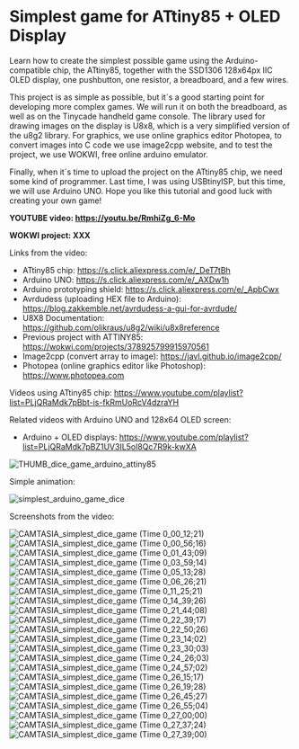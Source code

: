 # Simplest game for ATtiny85 + OLED Display
Learn how to create the simplest possible game using the Arduino-compatible chip, the ATtiny85, together with the SSD1306 128x64px IIC OLED display, one pushbutton, one resistor, a breadboard, and a few wires. 

This project is as simple as possible, but it´s a good starting point for developing more complex games. We will run it on both the breadboard, as well as on the Tinycade handheld game console. The library used for drawing images on the display is U8x8, which is a very simplified version of the u8g2 library. For graphics, we use online graphics editor Photopea, to convert images into C code we use image2cpp website, and to test the project, we use WOKWI, free online arduino emulator. 

Finally, when it´s time to upload the project on the ATtiny85 chip, we need some kind of programmer. Last time, I was using USBtinyISP, but this time, we will use Arduino UNO. Hope you like this tutorial and good luck with creating your own game!


**YOUTUBE video: https://youtu.be/RmhiZg_6-Mo**

**WOKWI project: XXX**


Links from the video:
- ATtiny85 chip: https://s.click.aliexpress.com/e/_DeT7tBh
- Arduino UNO: https://s.click.aliexpress.com/e/_AXDw1h
- Arduino prototyping shield: https://s.click.aliexpress.com/e/_ApbCwx
- Avrdudess (uploading HEX file to Arduino): https://blog.zakkemble.net/avrdudess-a-gui-for-avrdude/
- U8X8 Documentation: https://github.com/olikraus/u8g2/wiki/u8x8reference
- Previous project with ATTINY85: https://wokwi.com/projects/378925799915970561
- Image2cpp (convert array to image): https://javl.github.io/image2cpp/
- Photopea (online graphics editor like Photoshop): https://www.photopea.com

Videos using ATtiny85 chip: https://www.youtube.com/playlist?list=PLjQRaMdk7pBbt-is-fkRmUoRcV4dzraYH

Related videos with Arduino UNO and 128x64 OLED screen:
- Arduino + OLED displays: https://www.youtube.com/playlist?list=PLjQRaMdk7pBZ1UV3IL5ol8Qc7R9k-kwXA


![THUMB_dice_game_arduino_attiny85](https://github.com/upiir/attiny85_dice_game/assets/117754156/b7625279-4300-4857-8673-a1ac062453ae)



Simple animation:

![simplest_arduino_game_dice](https://github.com/upiir/attiny85_dice_game/assets/117754156/3823957f-e4dc-489f-a0f7-1c3df47116b8)


Screenshots from the video:

![CAMTASIA_simplest_dice_game (Time 0_00_12;21)](https://github.com/upiir/attiny85_dice_game/assets/117754156/c7dace58-900a-47a5-9009-2b557906bb93)
![CAMTASIA_simplest_dice_game (Time 0_00_56;16)](https://github.com/upiir/attiny85_dice_game/assets/117754156/12ce56bf-326d-4826-a06a-c409b0410185)
![CAMTASIA_simplest_dice_game (Time 0_01_43;09)](https://github.com/upiir/attiny85_dice_game/assets/117754156/e1b89c9d-8ae7-4815-b34c-52c502393fce)
![CAMTASIA_simplest_dice_game (Time 0_03_59;14)](https://github.com/upiir/attiny85_dice_game/assets/117754156/b52bbe5f-0cc7-4f7b-b745-6f9750289565)
![CAMTASIA_simplest_dice_game (Time 0_05_13;28)](https://github.com/upiir/attiny85_dice_game/assets/117754156/785ecccb-c846-477b-8615-df1aa81e6226)
![CAMTASIA_simplest_dice_game (Time 0_06_26;21)](https://github.com/upiir/attiny85_dice_game/assets/117754156/04b49676-e900-4d14-b01b-575a3cf7a0e0)
![CAMTASIA_simplest_dice_game (Time 0_11_25;21)](https://github.com/upiir/attiny85_dice_game/assets/117754156/4b9c6f06-70d1-43ed-af0b-260472f58970)
![CAMTASIA_simplest_dice_game (Time 0_14_39;26)](https://github.com/upiir/attiny85_dice_game/assets/117754156/7e95d40a-ae0d-4400-89ff-1c88ad508cc9)
![CAMTASIA_simplest_dice_game (Time 0_21_44;08)](https://github.com/upiir/attiny85_dice_game/assets/117754156/6d59c5ce-8ac2-4be7-b3dc-86234ae6827e)
![CAMTASIA_simplest_dice_game (Time 0_22_39;17)](https://github.com/upiir/attiny85_dice_game/assets/117754156/bd2b333f-3bfb-4171-aa4d-b2238dcd4707)
![CAMTASIA_simplest_dice_game (Time 0_22_50;26)](https://github.com/upiir/attiny85_dice_game/assets/117754156/48a2aa23-ca88-4416-90eb-227ab68bbf86)
![CAMTASIA_simplest_dice_game (Time 0_23_14;02)](https://github.com/upiir/attiny85_dice_game/assets/117754156/56abea72-3d05-428b-b255-cdb33b32fa96)
![CAMTASIA_simplest_dice_game (Time 0_23_30;03)](https://github.com/upiir/attiny85_dice_game/assets/117754156/ceee81e2-a930-4312-a62c-31e9384e189d)
![CAMTASIA_simplest_dice_game (Time 0_24_26;03)](https://github.com/upiir/attiny85_dice_game/assets/117754156/f0e9f6f9-9940-4848-b592-4541038af973)
![CAMTASIA_simplest_dice_game (Time 0_24_57;02)](https://github.com/upiir/attiny85_dice_game/assets/117754156/d17939de-5571-4e0d-a135-e9fec0f29be5)
![CAMTASIA_simplest_dice_game (Time 0_26_15;17)](https://github.com/upiir/attiny85_dice_game/assets/117754156/20a6173c-690f-44fa-aaf8-cad068481435)
![CAMTASIA_simplest_dice_game (Time 0_26_19;28)](https://github.com/upiir/attiny85_dice_game/assets/117754156/3c5fa05d-ccbf-403d-9cea-14f6f7190e35)
![CAMTASIA_simplest_dice_game (Time 0_26_45;27)](https://github.com/upiir/attiny85_dice_game/assets/117754156/f7028e05-4d45-4585-9437-f34e7a9dbdf5)
![CAMTASIA_simplest_dice_game (Time 0_26_55;04)](https://github.com/upiir/attiny85_dice_game/assets/117754156/3aaae921-05d1-4fbc-bf5c-2d0f40f34313)
![CAMTASIA_simplest_dice_game (Time 0_27_00;00)](https://github.com/upiir/attiny85_dice_game/assets/117754156/26507516-d9a9-4ecd-bb71-3280315eff58)
![CAMTASIA_simplest_dice_game (Time 0_27_37;24)](https://github.com/upiir/attiny85_dice_game/assets/117754156/24c32de3-fb0c-4f12-b5fd-10959c8c7697)
![CAMTASIA_simplest_dice_game (Time 0_27_39;00)](https://github.com/upiir/attiny85_dice_game/assets/117754156/4105ca21-7c4b-4c3b-8fa9-478212321011)
